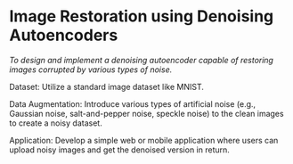 # Image Restoration using Denoising Autoencoders

*To design and implement a denoising autoencoder capable of restoring images corrupted by various types of noise.*


Dataset: Utilize a standard image dataset like MNIST.

Data Augmentation: Introduce various types of artificial noise (e.g., Gaussian noise, salt-and-pepper noise, speckle noise) to the clean images to create a noisy dataset.

Application: Develop a simple web or mobile application where users can upload noisy images and get the denoised version in return.
